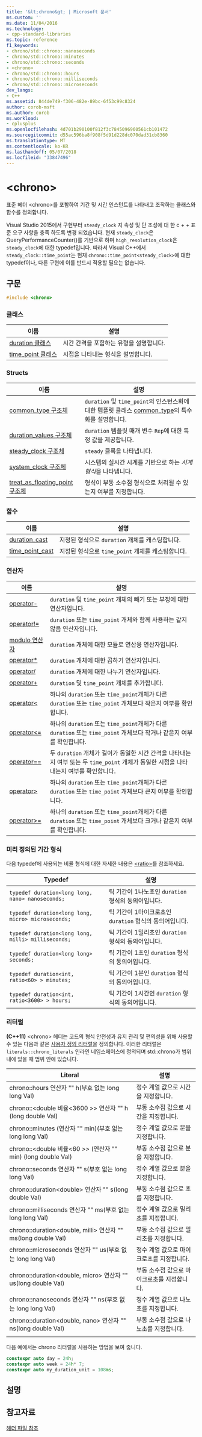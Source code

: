 ```yaml
---
title: '&lt;chrono&gt; | Microsoft 문서'
ms.custom: ''
ms.date: 11/04/2016
ms.technology:
- cpp-standard-libraries
ms.topic: reference
f1_keywords:
- chrono/std::chrono::nanoseconds
- chrono/std::chrono::minutes
- chrono/std::chrono::seconds
- <chrono>
- chrono/std::chrono::hours
- chrono/std::chrono::milliseconds
- chrono/std::chrono::microseconds
dev_langs:
- C++
ms.assetid: 844de749-f306-482e-89bc-6f53c99c8324
author: corob-msft
ms.author: corob
ms.workload:
- cplusplus
ms.openlocfilehash: 4d701b290100f812f3c7845096960561cb101472
ms.sourcegitcommit: d55ac596ba8f908f5d91d228dc070dad31cb8360
ms.translationtype: MT
ms.contentlocale: ko-KR
ms.lasthandoff: 05/07/2018
ms.locfileid: "33847496"
---
```

# <a name="ltchronogt"></a>&lt;chrono&gt;

표준 헤더 \<chrono>를 포함하여 기간 및 시간 인스턴트를 나타내고 조작하는 클래스와 함수를 정의합니다.

Visual Studio 2015에서 구현부터 `steady_clock` 지 속성 및 단 조성에 대 한 c + + 표준 요구 사항을 충족 하도록 변경 되었습니다. 현재 `steady_clock`은 QueryPerformanceCounter()를 기반으로 하며 `high_resolution_clock`은 `steady_clock`에 대한 typedef입니다. 따라서 Visual C++에서 `steady_clock::time_point`는 현재 `chrono::time_point<steady_clock>`에 대한 typedef이나, 다른 구현에 이를 반드시 적용할 필요는 없습니다.

## <a name="syntax"></a>구문

```cpp
#include <chrono>
```

### <a name="classes"></a>클래스

|이름|설명|
|----------|-----------------|
|[duration 클래스](../standard-library/duration-class.md)|시간 간격을 포함하는 유형을 설명합니다.|
|[time_point 클래스](../standard-library/time-point-class.md)|시점을 나타내는 형식을 설명합니다.|

### <a name="structs"></a>Structs

|이름|설명|
|----------|-----------------|
|[common_type 구조체](../standard-library/common-type-structure.md)|`duration` 및 `time_point`의 인스턴스화에 대한 템플릿 클래스 [common_type](../standard-library/common-type-class.md)의 특수화를 설명합니다.|
|[duration_values 구조체](../standard-library/duration-values-structure.md)|`duration` 템플릿 매개 변수 `Rep`에 대한 특정 값을 제공합니다.|
|[steady_clock 구조체](../standard-library/steady-clock-struct.md)|`steady` 클록을 나타냅니다.|
|[system_clock 구조체](../standard-library/system-clock-structure.md)|시스템의 실시간 시계를 기반으로 하는 *시계 형식*을 나타냅니다.|
|[treat_as_floating_point 구조체](../standard-library/treat-as-floating-point-structure.md)|형식이 부동 소수점 형식으로 처리될 수 있는지 여부를 지정합니다.|

### <a name="functions"></a>함수

|이름|설명|
|----------|-----------------|
|[duration_cast](../standard-library/chrono-functions.md#duration_cast)|지정된 형식으로 `duration` 개체를 캐스팅합니다.|
|[time_point_cast](../standard-library/chrono-functions.md#time_point_cast)|지정된 형식으로 `time_point` 개체를 캐스팅합니다.|

### <a name="operators"></a>연산자

|이름|설명|
|----------|-----------------|
|[operator-](../standard-library/chrono-operators.md#operator-)|`duration` 및 `time_point` 개체의 빼기 또는 부정에 대한 연산자입니다.|
|[operator!=](../standard-library/chrono-operators.md#op_neq)|`duration` 또는 `time_point` 개체와 함께 사용하는 같지 않음 연산자입니다.|
|[modulo 연산자](../standard-library/chrono-operators.md#op_modulo)|`duration` 개체에 대한 모듈로 연산용 연산자입니다.|
|[operator*](../standard-library/chrono-operators.md#op_star)|`duration` 개체에 대한 곱하기 연산자입니다.|
|[operator/](../standard-library/chrono-operators.md#op_div)|`duration` 개체에 대한 나누기 연산자입니다.|
|[operator+](../standard-library/chrono-operators.md#op_add)|`duration` 및 `time_point` 개체를 추가합니다.|
|[operator&lt;](../standard-library/chrono-operators.md#op_lt)|하나의 `duration` 또는 `time_point`개체가 다른 `duration` 또는 `time_point` 개체보다 작은지 여부를 확인합니다.|
|[operator&lt;=](../standard-library/chrono-operators.md#op_lt_eq)|하나의 `duration` 또는 `time_point`개체가 다른 `duration` 또는 `time_point` 개체보다 작거나 같은지 여부를 확인합니다.|
|[operator==](../standard-library/chrono-operators.md#op_eq_eq)|두 `duration` 개체가 길이가 동일한 시간 간격을 나타내는지 여부 또는 두 `time_point` 개체가 동일한 시점을 나타내는지 여부를 확인합니다.|
|[operator&gt;](../standard-library/chrono-operators.md#op_gt)|하나의 `duration` 또는 `time_point`개체가 다른 `duration` 또는 `time_point` 개체보다 큰지 여부를 확인합니다.|
|[operator&gt;=](../standard-library/chrono-operators.md#op_gt_eq)|하나의 `duration` 또는 `time_point`개체가 다른 `duration` 또는 `time_point` 개체보다 크거나 같은지 여부를 확인합니다.|

### <a name="predefined-duration-types"></a>미리 정의된 기간 형식

다음 typedef에 사용되는 비율 형식에 대한 자세한 내용은 [\<ratio>](../standard-library/ratio.md)를 참조하세요.

|Typedef|설명|
|-------------|-----------------|
|`typedef duration<long long, nano> nanoseconds;`|틱 기간이 1나노초인 `duration` 형식의 동의어입니다.|
|`typedef duration<long long, micro> microseconds;`|틱 기간이 1마이크로초인 `duration` 형식의 동의어입니다.|
|`typedef duration<long long, milli> milliseconds;`|틱 기간이 1밀리초인 `duration` 형식의 동의어입니다.|
|`typedef duration<long long> seconds;`|틱 기간이 1초인 `duration` 형식의 동의어입니다.|
|`typedef duration<int, ratio<60> > minutes;`|틱 기간이 1분인 `duration` 형식의 동의어입니다.|
|`typedef duration<int, ratio<3600> > hours;`|틱 기간이 1시간인 `duration` 형식의 동의어입니다.|

### <a name="literals"></a>리터럴

**(C++11)** \<chrono> 헤더는 코드의 형식 안전성과 유지 관리 및 편의성을 위해 사용할 수 있는 다음과 같은 [사용자 정의 리터럴](../cpp/user-defined-literals-cpp.md)을 정의합니다. 이러한 리터럴은 `literals::chrono_literals` 인라인 네임스페이스에 정의되며 std::chrono가 범위 내에 있을 때 범위 안에 있습니다.

|Literal|설명|
|-------------|-----------------|
|chrono::hours 연산자 "" h(부호 없는 long long Val)|정수 계열 값으로 시간을 지정합니다.|
|chrono::\<double 비율\<3600 >> 연산자 "" h (long double Val)|부동 소수점 값으로 시간을 지정합니다.|
|chrono::minutes (연산자 "" min)(부호 없는 long long Val)|정수 계열 값으로 분을 지정합니다.|
|chrono::\<double 비율\<60 >> (연산자 "" min) (long double Val)|부동 소수점 값으로 분을 지정합니다.|
|chrono::seconds 연산자 "" s(부호 없는 long long Val)|정수 계열 값으로 분을 지정합니다.|
|chrono::duration\<double> 연산자 "" s(long double Val)|부동 소수점 값으로 초를 지정합니다.|
|chrono::milliseconds 연산자 "" ms(부호 없는 long long Val)|정수 계열 값으로 밀리초를 지정합니다.|
|chrono::duration\<double, milli> 연산자 "" ms(long double Val)|부동 소수점 값으로 밀리초를 지정합니다.|
|chrono::microseconds 연산자 "" us(부호 없는 long long Val)|정수 계열 값으로 마이크로초를 지정합니다.|
|chrono::duration\<double, micro> 연산자 "" us(long double Val)|부동 소수점 값으로 마이크로초를 지정합니다.|
|chrono::nanoseconds 연산자 "" ns(부호 없는 long long Val)|정수 계열 값으로 나노초를 지정합니다.|
|chrono::duration\<double, nano> 연산자 "" ns(long double Val)|부동 소수점 값으로 나노초를 지정합니다.|
|||

다음 예에서는 chrono 리터럴을 사용하는 방법을 보여 줍니다.

```cpp
constexpr auto day = 24h;
constexpr auto week = 24h* 7;
constexpr auto my_duration_unit = 108ms;
```

## <a name="remarks"></a>설명

## <a name="see-also"></a>참고자료

[헤더 파일 참조](../standard-library/cpp-standard-library-header-files.md)<br/>
